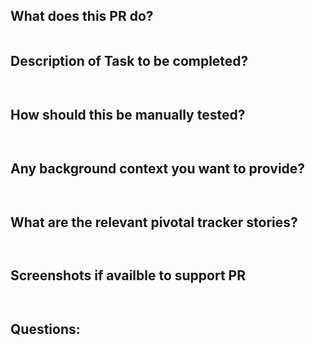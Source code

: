 ## What does this PR do?
```

```

## Description of Task to be completed?
```


```

## How should this be manually tested?

```


```
## Any background context you want to provide?

```


```

## What are the relevant pivotal tracker stories?

```


```

## Screenshots if availble to support PR

```


```
## Questions:

```


```
